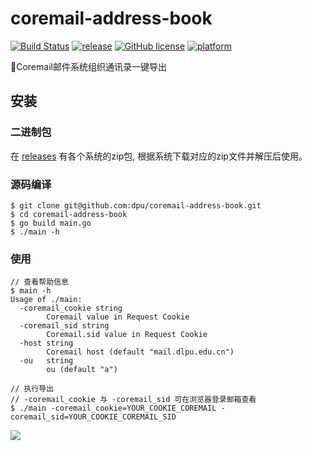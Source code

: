 # coremail-address-book

[![Build Status](https://travis-ci.org/dpu/coremail-address-book.svg)](https://travis-ci.org/dpu/coremail-address-book)
[![release](https://img.shields.io/github/release/dpu/coremail-address-book.svg)](https://github.com/dpu/coremail-address-book/releases)
[![GitHub license](https://img.shields.io/badge/license-MIT-blue.svg)](https://raw.githubusercontent.com/dpu/coremail-address-book/master/LICENSE)
[![platform](https://img.shields.io/badge/platform-%20windows%20%7C%20linux%20%7C%20freebsd%20%7C%20darwin%20-yellow.svg)](https://github.com/dpu/coremail-address-book/releases)

📧Coremail邮件系统组织通讯录一键导出

## 安装

### 二进制包
在 [releases](https://github.com/dpu/coremail-address-book/releases) 有各个系统的zip包, 根据系统下载对应的zip文件并解压后使用。

### 源码编译
```shell
$ git clone git@github.com:dpu/coremail-address-book.git
$ cd coremail-address-book
$ go build main.go
$ ./main -h
```

### 使用
```shell
// 查看帮助信息
$ main -h
Usage of ./main:
  -coremail_cookie string
        Coremail value in Request Cookie
  -coremail_sid string
        Coremail.sid value in Request Cookie
  -host string
        Coremail host (default "mail.dlpu.edu.cn")
  -ou   string
        ou (default "a")

// 执行导出
// -coremail_cookie 与 -coremail_sid 可在浏览器登录邮箱查看
$ ./main -coremail_cookie=YOUR_COOKIE_COREMAIL -coremail_sid=YOUR_COOKIE_COREMAIL_SID
```

![](./cookies.png)
